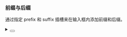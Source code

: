 ### 前缀与后缀

通过指定 <yc-tag>prefix</yc-tag> 和 <yc-tag>suffix</yc-tag> 插槽来在输入框内添加前缀和后缀。

<div class="cell-demo vp-raw">
  <yc-space
    direction="vertical"
    size="large">
    <yc-input-number
      :style="{ width: '320px' }"
      placeholder="Please enter something"
      allow-clear>
      <template #prefix>
        <icon-user />
      </template>
    </yc-input-number>
    <yc-input-number
      :style="{ width: '320px' }"
      placeholder="Please enter something"
      allow-clear
      hide-button>
      <template #suffix>
        <icon-info-circle />
      </template>
    </yc-input-number>
  </yc-space>
</div>

<details>
<summary>
 <button class="code-btn"  >
    <icon-code />
 </button>
</summary>

```vue
<template>
  <yc-space
    direction="vertical"
    size="large">
    <yc-input-number
      :style="{ width: '320px' }"
      placeholder="Please enter something"
      allow-clear>
      <template #prefix>
        <icon-user />
      </template>
    </yc-input-number>
    <yc-input-number
      :style="{ width: '320px' }"
      placeholder="Please enter something"
      allow-clear
      hide-button>
      <template #suffix>
        <icon-info-circle />
      </template>
    </yc-input-number>
  </yc-space>
</template>
```

</details>
